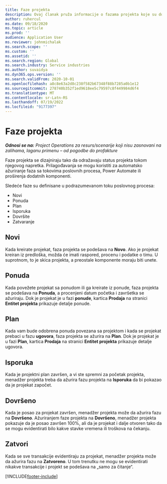 ```yaml
---
title: Faze projekta
description: Ovaj članak pruža informacije o fazama projekta koje su dostupne u usluzi Microsoft Dynamics Project Operations.
author: ruhercul
ms.date: 09/18/2020
ms.topic: article
ms.prod: ''
audience: Application User
ms.reviewer: johnmichalak
ms.search.scope: ''
ms.custom: ''
ms.assetid: ''
ms.search.region: Global
ms.search.industry: Service industries
ms.author: suvaidya
ms.dyn365.ops.version: ''
ms.search.validFrom: 2020-10-01
ms.openlocfilehash: a8c8e63a2d8c238f582b67348f88b7285a0b1e12
ms.sourcegitcommit: 278740b352f1ed9618ee5c79597c8f449984d6f4
ms.translationtype: MT
ms.contentlocale: sr-Latn-RS
ms.lasthandoff: 07/19/2022
ms.locfileid: "9177397"
---
```

# <a name="project-stages"></a>Faze projekta

_**Odnosi se na:** Project Operations za resurs/scenarije koji nisu zasnovani na zalihama, laganu primenu – od pogodbe do profakture_

Faze projekta se dizajniraju tako da odražavaju status projekta tokom njegovog napretka. Prilagođavanja se mogu koristiti za automatsko ažuriranje faza sa tokovima poslovnih procesa, Power Automate ili proširenja dodatnih komponenti.

Sledeće faze su definisane u podrazumevanom toku poslovnog procesa:

- Novi
- Ponuda
- Plan
- Isporuka
- Dovršite
- Zatvaranje 

## <a name="new"></a>Novi

Kada kreirate projekat, faza projekta se podešava na **Novo**. Ako je projekat kreiran iz predloška, možda će imati raspored, procenu i podatke o timu. U suprotnom, to je skica projekta, a preostale komponente moraju biti unete.

## <a name="quote"></a>Ponuda

Kada povežete projekat sa ponudom ili ga kreirate iz ponude, faza projekta se podešava na **Ponuda**, a procenjeni datum početka i završetka se ažuriraju. Dok je projekat je u fazi **ponude**, kartica **Prodaja** na stranici **Entitet projekta** prikazuje detalje ponude.

## <a name="plan"></a>Plan

Kada vam bude odobrena ponuda povezana sa projektom i kada se projekat prebaci u fazu **ugovora**, faza projekta se ažurira na **Plan**. Dok je projekat je u fazi **Plan**, kartica **Prodaja** na stranici **Entitet projekta** prikazuje detalje ugovora.

## <a name="deliver"></a>Isporuka

Kada je projektni plan završen, a vi ste spremni za početak projekta, menadžer projekta treba da ažurira fazu projekta na **Isporuka** da bi pokazao da je projekat započet.

## <a name="complete"></a>Dovršeno 

Kada je posao za projekat završen, menadžer projekta može da ažurira fazu na **Dovršeno**. Ažuriranjem faze projekta na **Dovršeno**, menadžer projekta pokazuje da je posao završen 100%, ali da je projekat i dalje otvoren tako da se mogu evidentirati bilo kakve stavke vremena ili troškova na čekanju.

## <a name="close"></a>Zatvori

Kada se sve transakcije evidentiraju za projekat, menadžer projekta može da ažurira fazu na **Zatvoreno**. U tom trenutku ne mogu se evidentirati nikakve transakcije i projekt se podešava na „samo za čitanje“.



[!INCLUDE[footer-include](../includes/footer-banner.md)]
